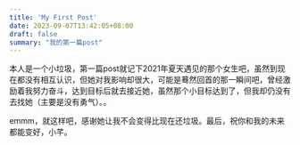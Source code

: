 ```yaml
---
title: 'My First Post'
date: 2023-09-07T13:42:05+08:00
draft: false
summary: "我的第一篇post"
---
```



本人是一个小垃圾，第一篇post就记下2021年夏天遇见的那个女生吧，虽然到现在都没有相互认识，但她对我影响却很大，可能是蓦然回首的那一瞬间吧，曾经激励着我努力奋斗，达到目标后就去接近她，虽然那个小目标达到了，但我却仍没有去找她（主要是没有勇气）。。


emmm，就这样吧，感谢她让我不会变得比现在还垃圾。最后，祝你和我的未来都能变好，小芊。